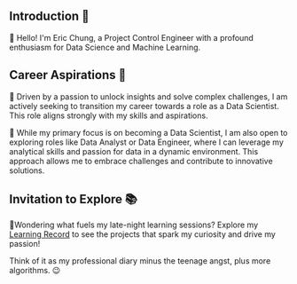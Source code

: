 ## Introduction 🔆
 👋 Hello! I'm Eric Chung, a Project Control Engineer with a profound enthusiasm for Data Science and Machine Learning.
 
## Career Aspirations 🚀
🔹 Driven by a passion to unlock insights and solve complex challenges, I am actively seeking to transition my career towards a role as a Data Scientist. This role aligns strongly with my skills and aspirations.

🔹 While my primary focus is on becoming a Data Scientist, I am also open to exploring roles like Data Analyst or Data Engineer, where I can leverage my analytical skills and passion for data in a dynamic environment. This approach allows me to embrace challenges and contribute to innovative solutions.

## Invitation to Explore 📚
🤔Wondering what fuels my late-night learning sessions? Explore my  [Learning Record](https://github.com/Eric-Chung-0511/Learning-Record) to see the projects that spark my curiosity and drive my passion!

Think of it as my professional diary minus the teenage angst, plus more algorithms. 😉


